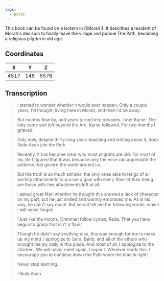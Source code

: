 ```yaml
---
tags:
  - Books
---
```


This book can be found on a lectern in [[Morah]]. It describes a resident of Morah's decision to finally leave the village and pursue The Path, becoming a religious pilgrim in old age.

## Coordinates
| **X** | **Y** | **Z** |
| :---: | :---: | :---: |
| 4517  |  148  | 5576  |

## Transcription
> I started to wonder whether it would ever happen. Only a couple years, I'd thought, living here in Morah, and then I'd be away.
>
> But months flew by, and years turned into decades. I met Karve. The kids came and left beyond the Arc. Karve followed. For two months I grieved.
>
> Only now, despite thirty long years teaching and writing about it, does Reda Aseh join the Path.
>
> Recently, it has become clear why most pilgrims are old. For most of my life I figured that it was because only the wise can appreciate the patterns that govern the world around us.
>
> But the truth is so much simpler: the only ones able to let go of all worldly attachments to pursue a goal with every fiber of their being are those with few attachments left at all.
>
> I asked great Mari whether he thought this showed a lack of character on my part, but he just smiled and warmly embraced me. As is his way, he didn't say much. But he did tell me the following words, which I will never forget:
>
> "Just like the moons, Drehmari follow cycles, Reda. That you have begun to grasp that isn't a flaw."
>
> Though he didn't say anything else, this was enough for me to make up my mind. I apologize to Qera, Bahb, and all of the others who brought me joy daily in this place. And most of all, I apologize to the children. We will never meet again, I expect. Whoever reads this, I encourage you to continue down the Path when the time is right!
>
> Never stop learning.
>
> -Reda Aseh
